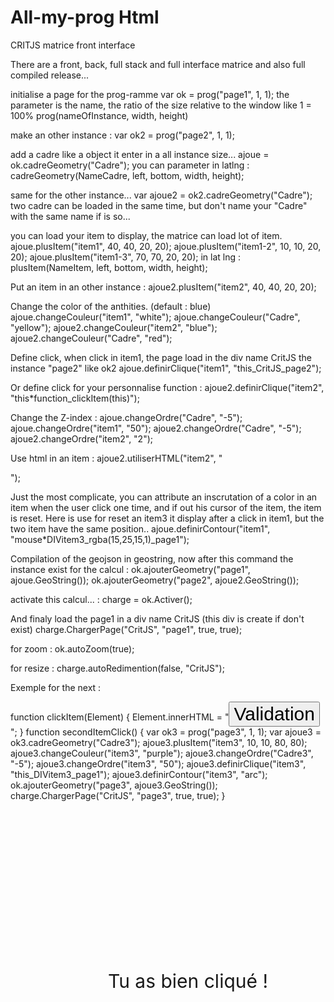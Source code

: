 # All-my-prog Html

CRITJS matrice front interface

There are a front, back, full stack and full interface matrice and also full compiled release...

initialise a page for the prog-ramme
var ok = prog("page1", 1, 1);
the parameter is the name, the ratio of the size relative to the window like 1 = 100%
prog(nameOfInstance, width, height)

make an other instance :
var ok2 = prog("page2", 1, 1);

add a cadre like a object it enter in a all instance size...
ajoue = ok.cadreGeometry("Cadre"); 
you can parameter in latlng :
cadreGeometry(NameCadre, left, bottom, width, height); 

same for the other instance...
var ajoue2 = ok2.cadreGeometry("Cadre");
two cadre can be loaded in the same time, but don't name your "Cadre" with the same name if is so...

you can load your item to display, the matrice can load lot of item.
ajoue.plusItem("item1", 40, 40, 20, 20);
ajoue.plusItem("item1-2", 10, 10, 20, 20);
ajoue.plusItem("item1-3", 70, 70, 20, 20);
in lat lng :
plusItem(NameItem, left, bottom, width, height); 

Put an item in an other instance :
ajoue2.plusItem("item2", 40, 40, 20, 20);

Change the color of the anthities. (default : blue)
ajoue.changeCouleur("item1", "white"); 
ajoue.changeCouleur("Cadre", "yellow"); 
ajoue2.changeCouleur("item2", "blue"); 
ajoue2.changeCouleur("Cadre", "red"); 

Define click, when click in item1, the page load in the div name CritJS the instance "page2" like ok2
ajoue.definirClique("item1", "this_CritJS_page2");

Or define click for your personnalise function :
ajoue2.definirClique("item2", "this*function_clickItem(this)");

Change the Z-index :
ajoue.changeOrdre("Cadre", "-5");
ajoue.changeOrdre("item1", "50");
ajoue2.changeOrdre("Cadre", "-5");
ajoue2.changeOrdre("item2", "2");

Use html in an item :
ajoue2.utiliserHTML("item2", "<p style='font-size:30px; position:absolute; left:40%; top:40%;'>Tu as bien cliqué !</p>");

Just the most complicate, you can attribute an inscrutation of a color in an item when the user click one time, and if out his cursor of the item, the item is reset.
Here is use for reset an item3 it display after a click in item1, but the two item have the same position..
ajoue.definirContour("item1", "mouse*DIVitem3_rgba(15,25,15,1)_page1");

Compilation of the geojson in geostring, now after this command the instance exist for the calcul :
ok.ajouterGeometry("page1", ajoue.GeoString());
ok.ajouterGeometry("page2", ajoue2.GeoString());

activate this calcul... :
charge = ok.Activer(); 

And finaly load the page1 in a div name CritJS (this div is create if don't exist)
charge.ChargerPage("CritJS", "page1", true, true);

for zoom :
ok.autoZoom(true);

for resize :
charge.autoRedimention(false, "CritJS");


Exemple for the next :



function clickItem(Element) {
Element.innerHTML = "<button onclick='secondItemClick()' style='font-size:30px; color:black; text-align:center;'>Validation</button>";
}
function secondItemClick() {
var ok3 = prog("page3", 1, 1);
var ajoue3 = ok3.cadreGeometry("Cadre3"); 
ajoue3.plusItem("item3", 10, 10, 80, 80);
ajoue3.changeCouleur("item3", "purple"); 
ajoue3.changeOrdre("Cadre3", "-5");
ajoue3.changeOrdre("item3", "50");
ajoue3.definirClique("item3", "this_DIVitem3_page1");
ajoue3.definirContour("item3", "arc");
ok.ajouterGeometry("page3", ajoue3.GeoString());
charge.ChargerPage("CritJS", "page3", true, true);
}
